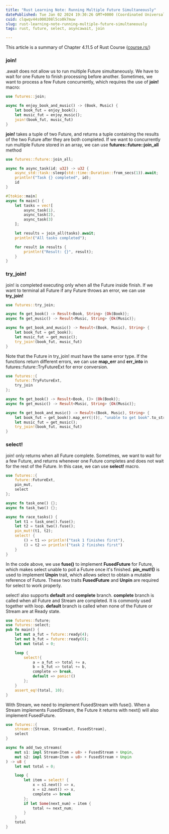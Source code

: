 ```yaml
---
title: "Rust Learning Note: Running Multiple Future Simultaneously"
datePublished: Tue Jan 02 2024 19:30:26 GMT+0000 (Coordinated Universal Time)
cuid: clqwqv44s000208l5co0k7muw
slug: rust-learning-note-running-multiple-future-simultaneously
tags: rust, future, select, asyncawait, join

---
```


This article is a summary of Chapter 4.11.5 of Rust Course ([course.rs/](http://course.rs/))

### join!

.await does not allow us to run multiple Future simultaneously. We have to wait for one Future to finish processing before another. Sometimes, we want to process a few Future concurrently, which requires the use of **join!** macro:

```rust
use futures::join;

async fn enjoy_book_and_music() -> (Book, Music) {
    let book_fut = enjoy_book();
    let music_fut = enjoy_music();
    join!(book_fut, music_fut)
}
```

**join!** takes a tuple of two Future, and returns a tuple containing the results of the two Future after they are both completed. If we want to concurrently run multiple Future stored in an array, we can use **futures::future::join\_all** method

```rust
use futures::future::join_all;

async fn async_task(id: u32) -> u32 {
    async_std::task::sleep(std::time::Duration::from_secs(1)).await;
    println!("Task {} completed", id);
    id
}

#[tokio::main]
async fn main() {
    let tasks = vec![
        async_task(1),
        async_task(2),
        async_task(3)
    ];

    let results = join_all(tasks).await;
    println!("All tasks completed");

    for result in results {
        println!("Result: {}", result);
    }
}
```

### try\_join!

join! is completed executing only when all the Future inside finish. If we want to terminal all Future if any Future throws an error, we can use **try\_join!**

```rust
use futures::try_join;

async fn get_book() -> Result<Book, String> {Ok(Book)};
async fn get_music() -> Result<Music, String> {Ok(Music)};

async fn get_book_and_music() -> Result<(Book, Music), String> {
    let book_fut = get_book();
    let music_fut = get_music();
    try_join!(book_fut, music_fut)
}
```

Note that the Future in try\_join! must have the same error type. If the functions return different errors, we can use **map\_err** and **err\_into** in futures::future::TryFutureExt for error conversion.

```rust
use futures::{
    future::TryFutureExt,
    try_join
};

async fn get_book() -> Result<Book, ()> {Ok(Book)};
async fn get_music() -> Result<Music, String> {Ok(Music)};

async fn get_book_and_music() -> Result<(Book, Music), String> {
    let book_fut = get_book().map_err(|()|, "unable to get book".to_string());
    let music_fut = get_music();
    try_join!(book_fut, music_fut)
}
```

### select!

join! only returns when all Future complete. Sometimes, we want to wait for a few Future, and returns whenever one Future completes and does not wait for the rest of the Future. In this case, we can use **select!** macro.

```rust
use futures::{
    future::FutureExt,
    pin_mut,
    select
};

async fn task_one() {};
async fn task_two() {};

async fn race_tasks() {
    let t1 = task_one().fuse();
    let t2 = task_two().fuse();
    pin_mut!(t1, t2);
    select! {
        () = t1 => println!("task 1 finishes first"),
        () = t2 => println!("task 2 finishes first")
    }
}
```

In the code above, we use **fuse()** to implement **FusedFuture** for Future, which makes select unable to poll a Future once it's finished. **pin\_mut!()** is used to implement **Unpin** trait, which allows select to obtain a mutable reference of Future. These two traits **FusedFuture** and **Unpin** are required for select to work properly.

select! also supports **default** and **complete** branch. **complete** branch is called when all Future and Stream are completed. It is commonly used together with loop. **default** branch is called when none of the Future or Stream are at Ready state.

```rust
use futures::future;
use futures::select;
pub fn main() {
    let mut a_fut = future::ready(4);
    let mut b_fut = future::ready(6);
    let mut total = 0;

    loop {
        select!{
            a = a_fut => total += a,
            b = b_fut => total += b,
            complete => break,
            default => panic!()
        };
    }
    assert_eq!(total, 10);
}
```

With Stream, we need to implement FusedStream with fuse(). When a Stream implements FusedStream, the Future it returns with next() will also implement FusedFuture.

```rust
use futures::{
    stream::{Stream, StreamExt, FusedStream},
    select
}

async fn add_two_streams(
    mut s1: impl Stream<Item = u8> + FusedStream + Unpin,
    mut s2: impl Stream<Item = u8> + FusedStream + Unpin
) -> u8 {
    let mut total = 0;

    loop {
        let item = select! {
            x = s1.next() => x,
            x = s2.next() => x,
            complete => break
        };
        if let Some(next_num) = item {
            total += next_num;
        }
    }
    total
}
```
